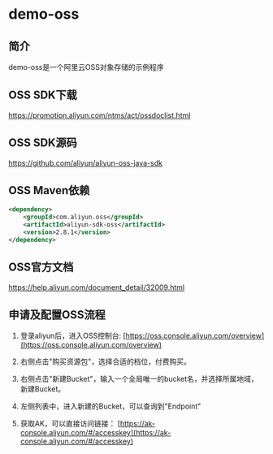 # demo-oss

## 简介
demo-oss是一个阿里云OSS对象存储的示例程序

## OSS SDK下载
https://promotion.aliyun.com/ntms/act/ossdoclist.html

## OSS SDK源码
https://github.com/aliyun/aliyun-oss-java-sdk

## OSS Maven依赖
```XML
<dependency>
    <groupId>com.aliyun.oss</groupId>
    <artifactId>aliyun-sdk-oss</artifactId>
    <version>2.8.1</version>
</dependency>
```

## OSS官方文档
https://help.aliyun.com/document_detail/32009.html


## 申请及配置OSS流程
1. 登录aliyun后，进入OSS控制台:
[https://oss.console.aliyun.com/overview](https://oss.console.aliyun.com/overview)

2. 右侧点击"购买资源包"，选择合适的档位，付费购买。

3. 右侧点击"新建Bucket"，输入一个全局唯一的bucket名，并选择所属地域，新建Bucket。

4. 左侧列表中，进入新建的Bucket，可以查询到"Endpoint"

5. 获取AK，可以直接访问链接：
[https://ak-console.aliyun.com/#/accesskey](https://ak-console.aliyun.com/#/accesskey)